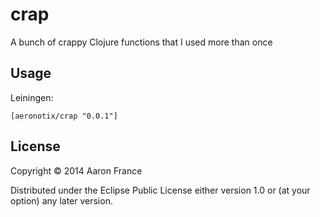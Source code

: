 # crap

A bunch of crappy Clojure functions that I used more than once


## Usage

Leiningen:

`[aeronotix/crap "0.0.1"]`

## License

Copyright © 2014 Aaron France

Distributed under the Eclipse Public License either version 1.0 or (at
your option) any later version.
